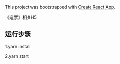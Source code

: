 This project was bootstrapped with [Create React App](https://github.com/facebookincubator/create-react-app).

《造票》相关H5

## 运行步骤
   1.yarn install

   2.yarn start
